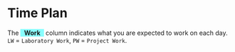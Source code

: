 # Time Plan
The <span style="background-color: #00ffff75; display: inline-block; padding: 0 8px; font-weight: bold;">Work</span> column indicates what you are expected to work on each day. `LW` = `Laboratory Work`, `PW` = `Project Work`.

<TimePlan
	:startDate='new Date(2022, 0, 17)'
	:columns='[
		{key: "l", name: "Lectures", color: "#ffa5009c"},
		{key: "w", name: "Work", color: "#00ffff75"},
		{key: "s", name: "Lab Sessions", color: "#ffff0070"},
		{key: "i", name: "Important", color: "#ff000094"},
	]'
	:rows='[
		// 1
		{w: "LW, PW Part 1", l: "Introduction"},
		{w: "LW, PW Part 1", l: "Tutorial: Client-side JS"},
		{w: "LW, PW Part 2", s: "L1"},
		{w: "LW, PW Part 2", s: "L2"},
		{w: "LW, PW Part 3"},
		{},
		{},
		// 2
		{w: "LW, PW Part 3", l: "Tutorial: Git"},
		{w: "PW Part 4", l: "Tutorial: Layered Web App in Docker"},
		{w: "PW Part 4", s: "L1"},
		{w: "PW Part 4", s: "L2"},
		{w: "PW Part 5"},
		{},
		{},
		// 3
		{w: "PW Part 5"},
		{w: "PW Part 5"},
		{w: "PW Part 5", s: "L1"},
		{w: "PW Part 5", s: "L2"},
		{w: "PW Part 5"},
		{},
		{},
		// 4
		{w: "PW Part 5"},
		{w: "PW Part 6", l: "Tutorial: Dependency Injection and ORM"},
		{w: "PW Part 6", s: "L1"},
		{w: "PW Part 6", s: "L2"},
		{w: "PW Part 7"},
		{i: "Re-exam period."},
		{i: "Re-exam period."},
		// 5 Re-exam period!
		{i: "Re-exam period."},
		{i: "Re-exam period."},
		{i: "Re-exam period."},
		{i: "Re-exam period."},
		{i: "Re-exam period."},
		{i: "Re-exam period."},
		{i: "Re-exam period."},
		// 6
		{w: "PW Part 7"},
		{w: "PW Part 7"},
		{w: "PW Part 7", s: "L1"},
		{w: "PW Part 8", s: "L2"},
		{w: "PW Part 8"},
		{},
		{},
		// 7
		{w: "PW Part 8"},
		{w: "PW Part 8", l: "Tutorial: REST API and SPA"},
		{w: "PW Part 8", s: "L1"},
		{w: "PW Part 9", s: "L2"},
		{w: "PW Part 9"},
		{},
		{},
		// 8
		{w: "PW Part 9"},
		{w: "PW Part 9", l: "Tutorial: REST API and SPA"},
		{w: "PW Part 9", s: "L1"},
		{w: "PW Part 9", s: "L2"},
		{w: "PW Part 10"},
		{},
		{},
		// 9
		{w: "PW Part 10"},
		{w: "PW Part 10", l: "Repetition/Sample exam"},
		{w: "PW Part 10", s: "L1"},
		{w: "PW Part 10", s: "L2"},
		{w: "PW Part 10"},
		{},
		{},
		// 10 Exam period!
		{w: "PW Part 11&12"},
		{w: "PW Part 11&12"},
		{w: "PW Part 11&12"},
		{w: "PW Part 11&12"},
		{w: "PW Part 11&12"},
		{},
		{w: "PW Part 13", i: "Deadline Project Work"},
	]'
/>
